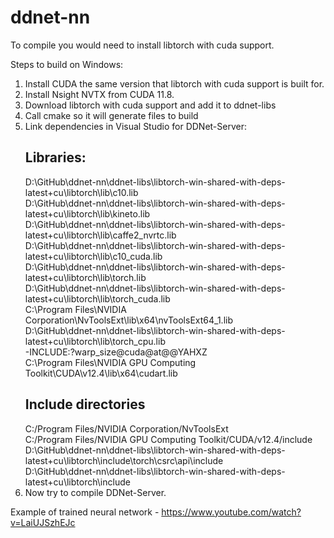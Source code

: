 # ddnet-nn

To compile you would need to install libtorch with cuda support.

Steps to build on Windows:
1) Install CUDA the same version that libtorch with cuda support is built for.
2) Install Nsight NVTX from CUDA 11.8.
3) Download libtorch with cuda support and add it to ddnet-libs
4) Call cmake so it will generate files to build
5) Link dependencies in Visual Studio for DDNet-Server:
    ## Libraries:
    D:\GitHub\ddnet-nn\ddnet-libs\libtorch-win-shared-with-deps-latest+cu\libtorch\lib\c10.lib \
    D:\GitHub\ddnet-nn\ddnet-libs\libtorch-win-shared-with-deps-latest+cu\libtorch\lib\kineto.lib \
    D:\GitHub\ddnet-nn\ddnet-libs\libtorch-win-shared-with-deps-latest+cu\libtorch\lib\caffe2_nvrtc.lib \
    D:\GitHub\ddnet-nn\ddnet-libs\libtorch-win-shared-with-deps-latest+cu\libtorch\lib\c10_cuda.lib \
    D:\GitHub\ddnet-nn\ddnet-libs\libtorch-win-shared-with-deps-latest+cu\libtorch\lib\torch.lib \
    D:\GitHub\ddnet-nn\ddnet-libs\libtorch-win-shared-with-deps-latest+cu\libtorch\lib\torch_cuda.lib \
    C:\Program Files\NVIDIA Corporation\NvToolsExt\lib\x64\nvToolsExt64_1.lib \
    D:\GitHub\ddnet-nn\ddnet-libs\libtorch-win-shared-with-deps-latest+cu\libtorch\lib\torch_cpu.lib \
    -INCLUDE:?warp_size@cuda@at@@YAHXZ \
    C:\Program Files\NVIDIA GPU Computing Toolkit\CUDA\v12.4\lib\x64\cudart.lib
    ## Include directories
    C:/Program Files/NVIDIA Corporation/NvToolsExt \
    C:/Program Files/NVIDIA GPU Computing Toolkit/CUDA/v12.4/include \
    D:\GitHub\ddnet-nn\ddnet-libs\libtorch-win-shared-with-deps-latest+cu\libtorch\include\torch\csrc\api\include \
    D:\GitHub\ddnet-nn\ddnet-libs\libtorch-win-shared-with-deps-latest+cu\libtorch\include
6) Now try to compile DDNet-Server.

Example of trained neural network - https://www.youtube.com/watch?v=LaiUJSzhEJc
